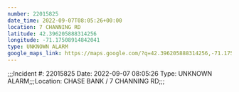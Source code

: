 ```yaml
---
number: 22015825
date_time: 2022-09-07T08:05:26+00:00
location: 7 CHANNING RD
latitude: 42.396205888314256
longitude: -71.17508914842041
type: UNKNOWN ALARM
google_maps_link: https://maps.google.com/?q=42.396205888314256,-71.17508914842041
---
```


;;;Incident #: 22015825  Date: 2022-09-07 08:05:26  Type: UNKNOWN ALARM;;;Location: CHASE BANK / 7 CHANNING RD;;;
